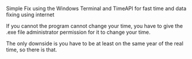 Simple Fix using the Windows Terminal and TimeAPI for fast time and data fixing using internet

If you cannot the program cannot change your time, you have to give the .exe file administrator
permission for it to change your time.

The only downside is you have to be at least on the same year of the real time, so there is that.